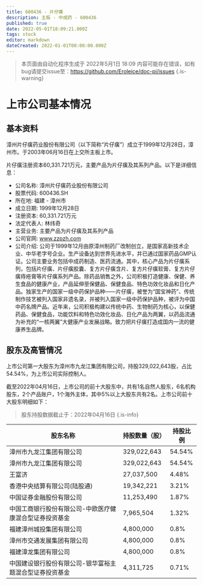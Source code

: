 ```yaml
---
title: 600436 - 片仔癀
description: 主板 - 中成药 - 600436
published: true
date: 2022-05-01T18:09:21.000Z
tags: stock
editor: markdown
dateCreated: 2022-01-01T00:00:00.000Z
---
```


> 本页面由自动化程序生成于 2022年5月1日 18:09
> 内容可能存在错误，如有bug请提交issue至：https://github.com/Eroleice/doc-pi/issues
{.is-warning}

# 上市公司基本情况

## 基本资料

漳州片仔癀药业股份有限公司（以下简称“片仔癀”）成立于1999年12月28日，漳州市。于2003年06月16日在上交所主板上市。

片仔癀注册资本60,331.721万元，主要产品为片仔癀及其系列产品。以下是详细信息：

- 公司名称: 漳州片仔癀药业股份有限公司
- 股票代码: 600436.SH
- 所在地: 福建 - 漳州市
- 成立日期: 1999年12月28日
- 注册资本: 60,331.721万元
- 法定代表人: 林纬奇
- 主营业务: 主要产品为片仔癀及其系列产品
- 公司官网: www.zzpzh.com
- 公司介绍: 公司于1999年12月由原漳州制药厂改制创立，是国家高新技术企业、中华老字号企业。生产设备达到世界先进水平，并已通过国家药品GMP认证。公司主要业务包括中成药制造、医药流通。其中，核心产品为片仔癀系列，包括片仔癀、片仔癀胶囊、复方片仔癀含片、复方片仔癀软膏、复方片仔癀痔疮膏等片仔癀系列产品。除药品销售之外，公司积极打造健康、保健、养生食品的健康产业，产品延伸至保健品、保健食品、特色功效化妆品和日化产品。独家生产的国家一级中药保护品种——片仔癀，被誉为“国宝神药”、传统制作技艺被列入国家非遗名录，并被列入国家一级中药保护品种，被评为中国中药名牌产品。近年来，公司积极构建以传统中药、生物制药为核心，以保健药品、保健食品，功能饮料和特色功效化妆品、日化产品为两翼，以药品流通为补充的“一核两翼”大健康产业发展战略。致力把片仔癀打造成国内一流的健康养生品牌。


## 股东及高管情况

上市公司第一大股东为漳州市九龙江集团有限公司，持股329,022,643股，占比54.54%，为上市公司实际控制人。

截至2022年04月16日，上市公司的前十大股东中，共有1名自然人股东，6名机构股东，2个产品账户，1个海外主体，其中5%以上大股东共有2名。上市公司前十大股东明细如下：

> 股东持股数据截止于：2022年04月16日
{.is-info}

| 股东名称 | 持股数量（股） | 持股比例 |
| --- | --- | --- |
| 漳州市九龙江集团有限公司 | 329,022,643 | 54.54% |
| 漳州市九龙江集团有限公司 | 329,022,643 | 54.54% |
| 王富济 | 27,037,500 | 4.48% |
| 香港中央结算有限公司(陆股通) | 19,342,221 | 3.21% |
| 中国证券金融股份有限公司 | 11,253,490 | 1.87% |
| 中国工商银行股份有限公司-中欧医疗健康混合型证券投资基金 | 7,965,504 | 1.32% |
| 福建漳州城投集团有限公司 | 4,800,000 | 0.8% |
| 漳州市交通发展集团有限公司 | 4,800,000 | 0.8% |
| 福建漳龙集团有限公司 | 4,800,000 | 0.8% |
| 中国建设银行股份有限公司-银华富裕主题混合型证券投资基金 | 4,311,725 | 0.71% |




